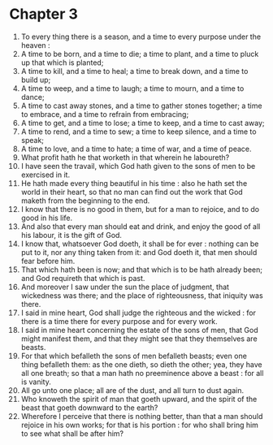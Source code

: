 # Chapter 3

1. To every thing there is a season, and a time to every purpose under the heaven :
2. A time to be born, and a time to die; a time to plant, and a time to pluck up that which is planted;
3. A time to kill, and a time to heal; a time to break down, and a time to build up;
4. A time to weep, and a time to laugh; a time to mourn, and a time to dance;
5. A time to cast away stones, and a time to gather stones together; a time to embrace, and a time to refrain from embracing;
6. A time to get, and a time to lose; a time to keep, and a time to cast away;
7. A time to rend, and a time to sew; a time to keep silence, and a time to speak;
8. A time to love, and a time to hate; a time of war, and a time of peace.
9. What profit hath he that worketh in that wherein he laboureth?
10. I have seen the travail, which God hath given to the sons of men to be exercised in it.
11. He hath made every thing beautiful in his time : also he hath set the world in their heart, so that no man can find out the work that God maketh from the beginning to the end.
12. I know that there is no good in them, but for a man to rejoice, and to do good in his life.
13. And also that every man should eat and drink, and enjoy the good of all his labour, it is the gift of God.
14. I know that, whatsoever God doeth, it shall be for ever : nothing can be put to it, nor any thing taken from it: and God doeth it, that men should fear before him.
15. That which hath been is now; and that which is to be hath already been; and God requireth that which is past.
16. And moreover I saw under the sun the place of judgment, that wickedness was there; and the place of righteousness, that iniquity was there.
17. I said in mine heart, God shall judge the righteous and the wicked : for there is a time there for every purpose and for every work.
18. I said in mine heart concerning the estate of the sons of men, that God might manifest them, and that they might see that they themselves are beasts.
19. For that which befalleth the sons of men befalleth beasts; even one thing befalleth them: as the one dieth, so dieth the other; yea, they have all one breath; so that a man hath no preeminence above a beast : for all is vanity.
20. All go unto one place; all are of the dust, and all turn to dust again.
21. Who knoweth the spirit of man that goeth upward, and the spirit of the beast that goeth downward to the earth?
22. Wherefore I perceive that there is nothing better, than that a man should rejoice in his own works; for that is his portion : for who shall bring him to see what shall be after him?


